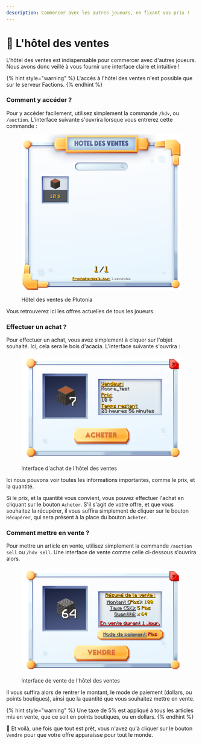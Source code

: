 ```yaml
---
description: Commercer avec les autres joueurs, en fixant vos prix !
---
```


# 💱 L'hôtel des ventes

L'hôtel des ventes est indispensable pour commercer avec d'autres joueurs. Nous avons donc veillé à vous fournir une interface claire et intuitive !

{% hint style="warning" %}
L'accès à l'hôtel des ventes n'est possible que sur le serveur Factions.
{% endhint %}

### Comment y accéder ?

Pour y accéder facilement, utilisez simplement la commande `/hdv`, ou `/auction`. L'interface suivante s'ouvrira lorsque vous entrerez cette commande :

<figure><img src="../.gitbook/assets/hdv.png" alt=""><figcaption><p>Hôtel des ventes de Plutonia</p></figcaption></figure>

Vous retrouverez ici les offres actuelles de tous les joueurs.



### Effectuer un achat ?

Pour effectuer un achat, vous avez simplement à cliquer sur l'objet souhaité. Ici, cela sera le bois d'acacia. L'interface suivante s'ouvrira :

<figure><img src="../.gitbook/assets/hdv_buy.png" alt=""><figcaption><p>Interface d'achat de l'hôtel des ventes</p></figcaption></figure>

Ici nous pouvons voir toutes les informations importantes, comme le prix, et la quantité.

Si le prix, et la quantité vous convient, vous pouvez effectuer l'achat en cliquant sur le bouton `Acheter`. S'il s'agit de votre offre, et que vous souhaitez la récupérer, il vous suffira simplement de cliquer sur le bouton `Récupérer`, qui sera présent à la place du bouton `Acheter`.



### Comment mettre en vente ?

Pour mettre un article en vente, utilisez simplement la commande `/auction sell` ou `/hdv sell`. Une interface de vente comme celle ci-dessous s'ouvrira alors.

<figure><img src="../.gitbook/assets/hdv_sell.png" alt=""><figcaption><p>Interface de vente de l'hôtel des ventes</p></figcaption></figure>

Il vous suffira alors de rentrer le montant, le mode de paiement (dollars, ou points boutiques), ainsi que la quantité que vous souhaitez mettre en vente.

{% hint style="warning" %}
Une taxe de 5% est appliqué à tous les articles mis en vente, que ce soit en points boutiques, ou en dollars.
{% endhint %}

🎉 Et voilà, une fois que tout est prêt, vous n'avez qu'à cliquer sur le bouton `Vendre` pour que votre offre apparaisse pour tout le monde.
